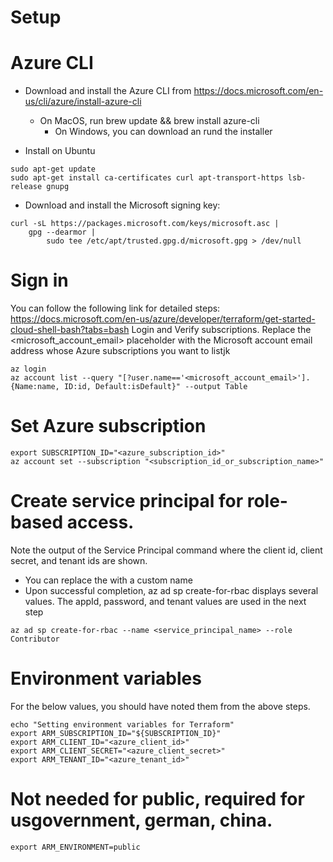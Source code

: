 # Setup

# Azure CLI
* Download and install the Azure CLI from https://docs.microsoft.com/en-us/cli/azure/install-azure-cli
  * On MacOS, run brew update && brew install azure-cli
    * On Windows, you can download an rund the installer

* Install on Ubuntu
```
sudo apt-get update
sudo apt-get install ca-certificates curl apt-transport-https lsb-release gnupg
```

* Download and install the Microsoft signing key:
```
curl -sL https://packages.microsoft.com/keys/microsoft.asc |
    gpg --dearmor |
        sudo tee /etc/apt/trusted.gpg.d/microsoft.gpg > /dev/null
```

# Sign in
You can follow the following link for detailed steps: https://docs.microsoft.com/en-us/azure/developer/terraform/get-started-cloud-shell-bash?tabs=bash
Login and Verify subscriptions.  Replace the <microsoft_account_email> placeholder with the Microsoft account email address whose Azure subscriptions you want to listjk
```
az login
az account list --query "[?user.name=='<microsoft_account_email>'].{Name:name, ID:id, Default:isDefault}" --output Table
```
# Set Azure subscription
```
export SUBSCRIPTION_ID="<azure_subscription_id>"
az account set --subscription "<subscription_id_or_subscription_name>"
```
# Create service principal for role-based access.
Note the output of the Service Principal
command where the client id, client secret, and tenant ids are shown.
* You can replace the <service-principal-name> with a custom name
* Upon successful completion, az ad sp create-for-rbac displays several values. The appId, password, and tenant values are used in the next step
```
az ad sp create-for-rbac --name <service_principal_name> --role Contributor
```
# Environment variables
For the below values, you should have noted them
from the above steps.
```
echo "Setting environment variables for Terraform"
export ARM_SUBSCRIPTION_ID="${SUBSCRIPTION_ID}"
export ARM_CLIENT_ID="<azure_client_id>"
export ARM_CLIENT_SECRET="<azure_client_secret>"
export ARM_TENANT_ID="<azure_tenant_id>"
```
# Not needed for public, required for usgovernment, german, china.
```
export ARM_ENVIRONMENT=public
```
